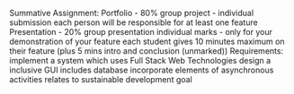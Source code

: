 Summative Assignment:
Portfolio - 80%
group project - individual submission
each person will be responsible for at least one feature
Presentation - 20%
group presentation
individual marks - only for your demonstration of your feature
each student gives 10 minutes maximum on their feature (plus 5 mins intro and conclusion (unmarked))
Requirements:
implement a system which uses Full Stack Web Technologies
design a inclusive GUI
includes database
incorporate elements of asynchronous activities
relates to sustainable development goal
